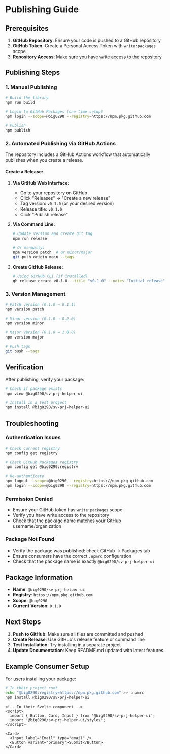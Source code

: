# Publishing Guide

## Prerequisites

1. **GitHub Repository**: Ensure your code is pushed to a GitHub repository
2. **GitHub Token**: Create a Personal Access Token with `write:packages` scope
3. **Repository Access**: Make sure you have write access to the repository

## Publishing Steps

### 1. Manual Publishing

```bash
# Build the library
npm run build

# Login to GitHub Packages (one-time setup)
npm login --scope=@big0290 --registry=https://npm.pkg.github.com

# Publish
npm publish
```

### 2. Automated Publishing via GitHub Actions

The repository includes a GitHub Actions workflow that automatically publishes when you create a release.

#### Create a Release:

1. **Via GitHub Web Interface:**
   - Go to your repository on GitHub
   - Click "Releases" → "Create a new release"
   - Tag version: `v0.1.0` (or your desired version)
   - Release title: `v0.1.0`
   - Click "Publish release"

2. **Via Command Line:**
   ```bash
   # Update version and create git tag
   npm run release
   
   # Or manually:
   npm version patch  # or minor/major
   git push origin main --tags
   ```

3. **Create GitHub Release:**
   ```bash
   # Using GitHub CLI (if installed)
   gh release create v0.1.0 --title "v0.1.0" --notes "Initial release"
   ```

### 3. Version Management

```bash
# Patch version (0.1.0 → 0.1.1)
npm version patch

# Minor version (0.1.0 → 0.2.0)
npm version minor

# Major version (0.1.0 → 1.0.0)
npm version major

# Push tags
git push --tags
```

## Verification

After publishing, verify your package:

```bash
# Check if package exists
npm view @big0290/sv-prj-helper-ui

# Install in a test project
npm install @big0290/sv-prj-helper-ui
```

## Troubleshooting

### Authentication Issues
```bash
# Check current registry
npm config get registry

# Check GitHub Packages registry
npm config get @big0290:registry

# Re-authenticate
npm logout --scope=@big0290 --registry=https://npm.pkg.github.com
npm login --scope=@big0290 --registry=https://npm.pkg.github.com
```

### Permission Denied
- Ensure your GitHub token has `write:packages` scope
- Verify you have write access to the repository
- Check that the package name matches your GitHub username/organization

### Package Not Found
- Verify the package was published: check GitHub → Packages tab
- Ensure consumers have the correct `.npmrc` configuration
- Check that the package name is exactly `@big0290/sv-prj-helper-ui`

## Package Information

- **Name**: `@big0290/sv-prj-helper-ui`
- **Registry**: `https://npm.pkg.github.com`
- **Scope**: `@big0290`
- **Current Version**: `0.1.0`

## Next Steps

1. **Push to GitHub**: Make sure all files are committed and pushed
2. **Create Release**: Use GitHub's release feature or command line
3. **Test Installation**: Try installing in a separate project
4. **Update Documentation**: Keep README.md updated with latest features

## Example Consumer Setup

For users installing your package:

```bash
# In their project root
echo "@big0290:registry=https://npm.pkg.github.com" >> .npmrc
npm install @big0290/sv-prj-helper-ui
```

```svelte
<!-- In their Svelte component -->
<script>
  import { Button, Card, Input } from '@big0290/sv-prj-helper-ui';
  import '@big0290/sv-prj-helper-ui/styles';
</script>

<Card>
  <Input label="Email" type="email" />
  <Button variant="primary">Submit</Button>
</Card>
```
